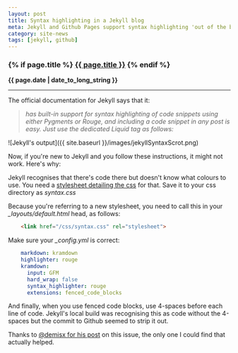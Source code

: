 ```yaml
---
layout: post
title: Syntax highlighting in a Jekyll blog
meta: Jekyll and Github Pages support syntax highlighting 'out of the box', but it doesn't work unless you've set it up properly.
category: site-news
tags: [jekyll, github]
---
```

<h3 class="page.title">
  {% if page.title %}
      <a href="{{ site.baseurl }}{{ page.url }}">{{ page.title }}</a>
  {% endif %}
</h3>

**{{ page.date | date_to_long_string }}**

___
The official documentation for Jekyll says that it:

> *has built-in support for syntax highlighting of code snippets using either Pygments or Rouge, and including a code snippet in any post is easy.
Just use the dedicated Liquid tag as follows:*

![Jekyll's output]({{ site.baseurl }}/images/jekyllSyntaxScrot.png)

Now, if you're new to Jekyll and you follow these instructions, it might not work. Here's why:

Jekyll recognises that there's code there but doesn't know what colours to use.
You need a [stylesheet detailing the css](https://gist.githubusercontent.com/demisx/025698a7b5e314a7a4b5/raw/d2086c7f59105db4da1ed8d1df8d8586666f66ea/syntax.css) for that.
Save it to your css directory as *syntax.css*

Because you're referring to a new stylesheet, you need to call this in your *_layouts/default.html* head, as follows:

``` html
    <link href="/css/syntax.css" rel="stylesheet">
```

Make sure your *_config.yml* is correct:
``` yaml
    markdown: kramdown
    highlighter: rouge
    kramdown:
      input: GFM
      hard_wrap: false
      syntax_highlighter: rouge
      extensions: fenced_code_blocks
```

And finally, when you use fenced code blocks, use 4-spaces before each line of code. Jekyll's local build was recognising this as code without the 4-spaces but the commit to Github seemed to strip it out.

Thanks to [@demisx for his post](https://demisx.github.io/jekyll/2014/01/13/improve-code-highlighting-in-jekyll.html) on this issue, the only one I could find that actually helped.
